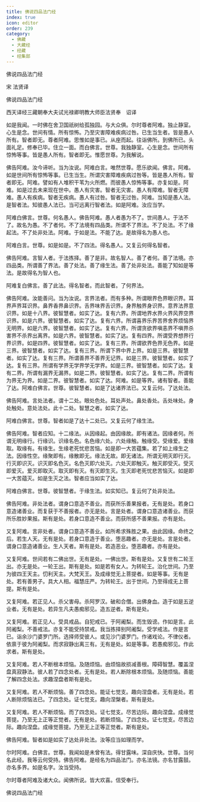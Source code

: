 ```yaml
---
title: 佛说四品法门经
index: true
icon: editor
order: 239
category:
  - 佛藏
  - 大藏经
  - 经藏
  - 经集部
---
```


  佛说四品法门经  

宋 法贤译  

佛说四品法门经  

西天译经三藏朝奉大夫试光禄卿明教大师臣法贤奉　诏译  

如是我闻。一时佛在舍卫国祇树给孤独园。与大众俱。尔时尊者阿难。独止静室。心生是念。世间有情。所有惊怖。乃至灾害障难疾病过咎。已生当生者。皆是愚人所有。智者即无。尊者阿难。思惟如是事已。从座而起。往诣佛所。到佛所已。头面礼足。修奉已毕。住立一面。而白佛言。世尊。我独静室。心生是念。世间所有惊怖等事。皆是愚人所有。智者即无。惟愿世尊。为我解说。  

佛告阿难。汝今谛听。当为汝说。阿难白言。唯然世尊。愿乐欲闻。佛言。阿难。如是世间所有惊怖等事。已生当生。所谓灾害障难疾病过咎等。皆是愚人所有。智者即无。阿难。譬如有人堆积干苇为火所燃。而彼愚人惊怖等事。亦复如是。阿难。如是过去未来现在世中。愚人有灾害。智者无灾害。愚人有障难。智者无障难。愚人有疾病。智者无疾病。愚人有过咎。智者无过咎。阿难。当知是愚人法。是智者法。知彼愚人法已。当可远离行智者法。如是阿难。汝应当学。  

阿难白佛言。世尊。何名愚人。佛告阿难。愚人者愚为不了。世间愚人。于法不了。故名为愚。不了者何。不了法境有四品类。所谓不了界法。不了处法。不了缘起法。不了处非处法。阿难。于如是法。不能了达。是故得名为愚人也。  

阿难白言。世尊。如是如是。不了四法。得名愚人。又复云何得名智者。  

佛告阿难。言智人者。于法拣择。善了是非。故名智人。善了者何。善了法境。亦四品类。所谓善了界法。善了处法。善了缘生法。善了处非处法。善能了知如是等法。是故得名为智人也。  

阿难复白佛言。善了此法。得名智者。而此智者。了何界法。  

佛告阿难。汝能善问。当为汝说。言界法者。而有多种。所谓眼界色界眼识界。耳界声界耳识界。鼻界香界鼻识界。舌界味界舌识界。身界触界身识界。意界法界意识界。如是十八界。彼智慧者。如实了达。复有六界。所谓地界水界火界风界空界识界。如是六界。彼智慧者。如实了达。复有六界。所谓喜界乐界苦界舍界烦恼界无明界。如是六界。彼智慧者。如实了达。复有六界。所谓贪欲界嗔恚界不嗔界杀害界不杀界出离界。如是六界。彼智慧者。如实了达。复有四界。所谓受界想界行界识界。如是四界。彼智慧者。如实了达。复有三界。所谓欲界色界无色界。如是三界。彼智慧者。如实了达。复有三界。所谓下界中界上界。如是三界。彼智慧者。如实了达。复有三界。所谓善界不善界无记界。如是三界。彼智慧者。如实了达。复有三界。所谓有学界无学界学无学界。如是三界。彼智慧者。如实了达。复有二界。所谓有漏界无漏界。如是二界。彼智慧者。如实了达。复有二界。所谓有为界无为界。如是二界。彼智慧者。如实了达。阿难。如是等界。诸有智者。善能了达。阿难白佛言。世尊。彼智慧者。如是了达诸界法已。又复云何。了达处法。  

佛告阿难。言处法者。谓十二处。眼处色处。耳处声处。鼻处香处。舌处味处。身处触处。意处法处。此十二处。智慧之者。如实了达。  

阿难白佛言。世尊。智者如是了达十二处已。又复云何了缘生法。  

佛告阿难。智者应知。十二缘法。从因缘起。由因缘故。即有诸法。因缘者何。所谓无明缘行。行缘识。识缘名色。名色缘六处。六处缘触。触缘受。受缘爱。爱缘取。取缘有。有缘生。生缘老死忧悲苦恼。如是即一大苦蕴集。若了如上缘生之法。因缘性空。缘聚即有。缘散即无。缘法无故。即无诸法。所谓无明灭即行灭。行灭即识灭。识灭即名色灭。名色灭即六处灭。六处灭即触灭。触灭即受灭。受灭即爱灭。爱灭即取灭。取灭即有灭。有灭即生灭。生灭即老死忧悲苦恼灭。如是即一大苦蕴灭。如是生灭之法。智者应当如实了达。  

阿难白佛言。世尊。彼智慧者。于缘生法。如实知已。复云何了处非处法。  

佛告阿难。非处法者。谓身口意造不善业。而获所乐善果报者。无有是处。若身口意造诸善业。而复获于不善报者。亦无是处。言是处者。谓身口意造诸善业。而获所乐胜妙果报。斯有是处。若身口意造不善业。而获所感不善果报。亦有是处。  

又复阿难。言非处者。谓身口意造不善业。如所希求殊胜之果。由此因缘。命终之后。若生人天。无有是处。若身口意造于善业。堕恶趣者。亦无是处。言是处者。谓身口意造诸善业。生人天者。斯有是处。若造恶业。堕恶趣者。亦有是处。  

又复阿难。世间若有二佛出世。无有是处。一佛出世。斯有是处。又复世有二轮王出。亦无是处。一轮王出。斯有是处。如是若有女人。为转轮王。治化世间。乃至为彼四王天主。忉利天主。大梵天王。及成缘觉无上菩提者。如是等事。无有是处。若有善男子。具大人相。福慧庄严。为转轮王。出于世间。乃至得成无上菩提。斯有是处。  

又复阿难。若正见人。杀父害母。杀阿罗汉。破和合僧。出佛身血。造于如是五逆业者。无有是处。若异生凡夫愚痴邪见。造五逆者。斯有是处。  

又复阿难。若正见人。受具戒品。自犯戒已。于阿阇梨。而生毁谤。作如是言。此阿阇梨。不善戒法。亦复不能受持禁戒。我当拣择别阿阇梨。受学戒法。作是言已。诣余沙门婆罗门所。选择师受彼人。或见沙门婆罗门。作诸戏论。不律仪者。依禀于彼为阿阇梨。而求寂静出离三有。无有是处。如是等事。若愚痴邪见。作此求者。斯有是处。  

又复阿难。若人不断根本烦恼。及随烦恼。由烦恼故损减善根。障碍智慧。覆盖涅盘真寂静法。彼人若了四念处者。无有是处。若人断除根本烦恼。及随烦恼。善能了解四念处法。求趣涅盘者斯有是处。  

又复阿难。若人不断烦恼。善了四念处。能证七觉支。趣向涅盘者。无有是处。若人断除烦恼法已。了四念处。证七觉支。趣向涅槃者。斯有是处。  

又复阿难。若人不断烦恼。而了四念处。证七觉支。尽苦边际。趣向涅盘。成缘觉菩提。乃至无上正等正觉者。无有是处。若断烦恼。了四念处。证七觉支。尽苦边际。趣向涅盘。成缘觉菩提。乃至无上正等正觉者。斯有是处。  

佛告阿难。智者如是如实了达处非处法。汝等应当如理而学。  

尔时阿难。白佛言。世尊。我闻如是未曾有法。得甘露味。深自庆快。世尊。当何名此经。我等云何受持。佛告阿难。是经名为四品法门。亦名法镜。亦名甘露鼓。亦名多界。如是名字。汝当受持。  

尔时尊者阿难及诸大众。闻佛所说。皆大欢喜。信受奉行。  

佛说四品法门经  
